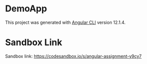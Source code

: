 # DemoApp

This project was generated with [Angular CLI](https://github.com/angular/angular-cli) version 12.1.4.

# Sandbox Link

Sandbox link: https://codesandbox.io/s/angular-assignment-y9cy7
